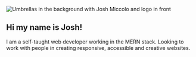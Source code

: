 ![Umbrellas in the background with Josh Miccolo and logo in front](https://res.cloudinary.com/dgfkqoavo/image/upload/v1611679090/LinkedIn%20Banner/LinkedIn_wttaeb.png)
## Hi my name is Josh!

I am a self-taught web developer working in the MERN stack. Looking to work with people in creating responsive, accessible and creative websites. 
